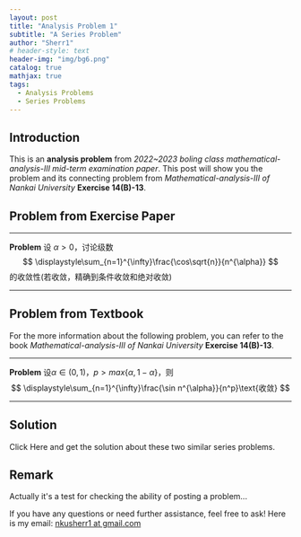 ```yaml
---
layout: post
title: "Analysis Problem 1"
subtitle: "A Series Problem"
author: "Sherr1"
# header-style: text
header-img: "img/bg6.png"
catalog: true
mathjax: true
tags:
  - Analysis Problems
  - Series Problems
---
```


## Introduction
This is an **analysis problem** from *2022~2023 boling class mathematical-analysis-III mid-term examination paper*. This post will show you the problem and its connecting problem from *Mathematical-analysis-III of Nankai University* **Exercise 14(B)-13**.
## Problem from Exercise Paper
***
**Problem**
设 $\alpha\gt0$，讨论级数
$$ \displaystyle\sum_{n=1}^{\infty}\frac{\cos\sqrt{n}}{n^{\alpha}} $$
的收敛性(若收敛，精确到条件收敛和绝对收敛)
***
## Problem from Textbook
For the more information about the following problem, you can refer to the book *Mathematical-analysis-III of Nankai University* **Exercise 14(B)-13**.
***
**Problem**
设$\alpha\in(0,1)$，$p>max\lbrace\alpha,1-\alpha\rbrace$，则
$$ \displaystyle\sum_{n=1}^{\infty}\frac{\sin n^{\alpha}}{n^p}\text{收敛} $$
***
## Solution
<!-- Click [Here](/files/Problems/Problem2024.11.02两个级数问题.pdf) and get the solution about these two similar series problems. -->
Click Here and get the solution about these two similar series problems.

## Remark
Actually it's a test for checking the ability of posting a problem...

If you have any questions or need further assistance, feel free to ask! Here is my email: [nkusherr1 at gmail.com](mailto:nkusherr1@gmail.com)
